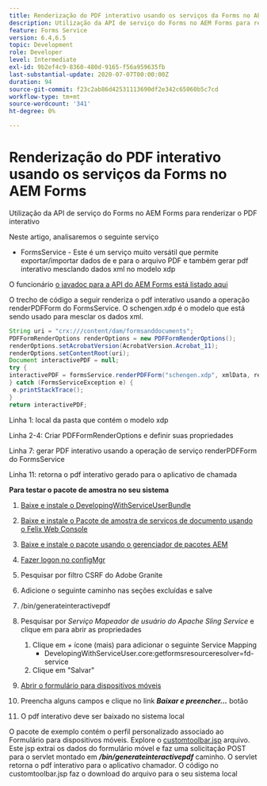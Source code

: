 ```yaml
---
title: Renderização do PDF interativo usando os serviços da Forms no AEM Forms
description: Utilização da API de serviço do Forms no AEM Forms para renderizar o PDF interativo
feature: Forms Service
version: 6.4,6.5
topic: Development
role: Developer
level: Intermediate
exl-id: 9b2ef4c9-8360-480d-9165-f56a959635fb
last-substantial-update: 2020-07-07T00:00:00Z
duration: 94
source-git-commit: f23c2ab86d42531113690df2e342c65060b5c7cd
workflow-type: tm+mt
source-wordcount: '341'
ht-degree: 0%

---
```


# Renderização do PDF interativo usando os serviços da Forms no AEM Forms

Utilização da API de serviço do Forms no AEM Forms para renderizar o PDF interativo

Neste artigo, analisaremos o seguinte serviço

* FormsService - Este é um serviço muito versátil que permite exportar/importar dados de e para o arquivo PDF e também gerar pdf interativo mesclando dados xml no modelo xdp

O funcionário [o javadoc para a API do AEM Forms está listado aqui](https://helpx.adobe.com/aem-forms/6/javadocs/com/adobe/fd/output/api/package-summary.html)

O trecho de código a seguir renderiza o pdf interativo usando a operação renderPDFForm do FormsService. O schengen.xdp é o modelo que está sendo usado para mesclar os dados xml.

```java
String uri = "crx:///content/dam/formsanddocuments";
PDFFormRenderOptions renderOptions = new PDFFormRenderOptions();
renderOptions.setAcrobatVersion(AcrobatVersion.Acrobat_11);
renderOptions.setContentRoot(uri);
Document interactivePDF = null;
try {
interactivePDF = formsService.renderPDFForm("schengen.xdp", xmlData, renderOptions);
} catch (FormsServiceException e) {
 e.printStackTrace();
}
return interactivePDF;
```

Linha 1: local da pasta que contém o modelo xdp

Linha 2-4: Criar PDFFormRenderOptions e definir suas propriedades

Linha 7: gerar PDF interativo usando a operação de serviço renderPDFForm do FormsService

Linha 11: retorna o pdf interativo gerado para o aplicativo de chamada

**Para testar o pacote de amostra no seu sistema**
1. [Baixe e instale o DevelopingWithServiceUserBundle](/help/forms/assets/common-osgi-bundles/DevelopingWithServiceUser.jar)
1. [Baixe e instale o Pacote de amostra de serviços de documento usando o Felix Web Console](/help/forms/assets/common-osgi-bundles/AEMFormsDocumentServices.core-1.0-SNAPSHOT.jar)
1. [Baixe e instale o pacote usando o gerenciador de pacotes AEM](assets/downloadinteractivepdffrommobileform.zip)

1. [Fazer logon no configMgr](http://localhost:4502/system/console/configMgr)
1. Pesquisar por filtro CSRF do Adobe Granite
1. Adicione o seguinte caminho nas seções excluídas e salve
1. /bin/generateinteractivepdf
1. Pesquisar por _Serviço Mapeador de usuário do Apache Sling Service_ e clique em para abrir as propriedades
   1. Clique em *+* ícone (mais) para adicionar o seguinte Service Mapping
      * DevelopingWithServiceUser.core:getformsresourceresolver=fd-service
   1. Clique em &quot;Salvar&quot;
1. [Abrir o formulário para dispositivos móveis](http://localhost:4502/content/dam/formsanddocuments/schengen.xdp/jcr:content)
1. Preencha alguns campos e clique no link ***Baixar e preencher...*** botão
1. O pdf interativo deve ser baixado no sistema local


O pacote de exemplo contém o perfil personalizado associado ao Formulário para dispositivos móveis. Explore o [customtoolbar.jsp](http://localhost:4502/apps/AEMFormsDemoListings/customprofiles/addImageToMobileForm/demo/customtoolbar.jsp) arquivo. Este jsp extrai os dados do formulário móvel e faz uma solicitação POST para o servlet montado em ***/bin/generateinteractivepdf*** caminho. O servlet retorna o pdf interativo para o aplicativo chamador. O código no customtoolbar.jsp faz o download do arquivo para o seu sistema local
